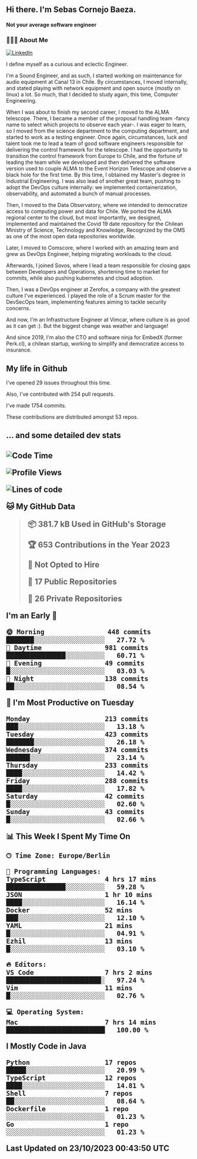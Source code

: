 <h2> Hi there.  I'm Sebas Cornejo Baeza.</h2>
<h4> Not your average software engineer</h4>
<h3> 👨🏻‍💻 About Me </h3>
<a href="http://linkedin.com/in/sebastian-cornejo-baeza/"><img alt="LinkedIn" src="https://img.shields.io/badge/Sebas%20Cornejo%20-informational?style=appveyor&logo=linkedin"></a>


I define myself as a curious and eclectic Engineer.

I'm a Sound Engineer, and as such, I started working on maintenance for audio equipment at Canal 13 in Chile.
By circumstances, I moved internally, and stated playing with network equipment and open source (mostly on linux) 
a lot. So much, that I decided to study again, this time, Computer Engineering.

When I was about to finish my second career, I moved to the ALMA telescope. There, I became a member of the proposal handling team
-fancy name to select which projects to observe each year-. 
I was eager to learn, so I moved from the science department to the computing department, and started to work as 
a testing engineer. Once again, circumstances, luck and talent took me to lead a team of good software engineers 
responsible for delivering the control framework for the telescope. I had the opportunity to transition the control framework from
Europe to Chile, and the fortune of leading the team while we developed and then delivered the software
version used to couple ALMA to the Event Horizon Telescope and observe a black hole for the first time.
By this time, I obtained my Master's degree in Industrial Engineering.
I was also lead of another great team, pushing to adopt the DevOps culture internally: we implemented containerization, observability, and automated a bunch of manual processes.

Then, I moved to the Data Observatory, where we intended to democratize access to computing power
and data for Chile. We ported the ALMA regional center to the cloud, but most importantly, we designed, implemented
and maintained the Covid 19 date repository for the Chilean Ministry of Science, Technology and Knowledge, Recognized by the OMS as one of the most open
data repositories worldwide.

Later, I moved to Comscore, where I worked with an amazing team and grew as DevOps Engineer, helping migrating workloads to the cloud.

Afterwards, I joined Sovos, where I lead a team responsible for closing gaps between Developers and Operations, shortening time to market for commits, while
also pushing kubernetes and cloud adoption.

Then, I was a DevOps engineer at Zerofox, a company with the greatest culture I've experienced. I played the role of a Scrum master for the DevSecOps team,
implementing features aiming to tackle security concerns.

And now, I'm an Infrastructure Engineer at Vimcar, where culture is as good as it can get :). But the biggest change was weather and language!
 
And since 2019, I'm also the CTO and software ninja for EmbedX (former Perk.cl), a chilean startup, working to simplify and democratize access to insurance.

<h2> My life in Github </h2>

I've opened 29 issues throughout this time.

Also, I've contributed with 254 pull requests.

I've made 1754 commits.

These contributions are distributed amongst 53 repos.

<h2>... and some detailed dev stats<h2>

<!--START_SECTION:waka-->
![Code Time](http://img.shields.io/badge/Code%20Time-528%20hrs%2040%20mins-blue)

![Profile Views](http://img.shields.io/badge/Profile%20Views-0-blue)

![Lines of code](https://img.shields.io/badge/From%20Hello%20World%20I%27ve%20Written-873.5%20thousand%20lines%20of%20code-blue)

**🐱 My GitHub Data** 

> 📦 381.7 kB Used in GitHub's Storage 
 > 
> 🏆 653 Contributions in the Year 2023
 > 
> 🚫 Not Opted to Hire
 > 
> 📜 17 Public Repositories 
 > 
> 🔑 26 Private Repositories 
 > 
**I'm an Early 🐤** 

```text
🌞 Morning                448 commits         ███████░░░░░░░░░░░░░░░░░░   27.72 % 
🌆 Daytime                981 commits         ███████████████░░░░░░░░░░   60.71 % 
🌃 Evening                49 commits          █░░░░░░░░░░░░░░░░░░░░░░░░   03.03 % 
🌙 Night                  138 commits         ██░░░░░░░░░░░░░░░░░░░░░░░   08.54 % 
```
📅 **I'm Most Productive on Tuesday** 

```text
Monday                   213 commits         ███░░░░░░░░░░░░░░░░░░░░░░   13.18 % 
Tuesday                  423 commits         ███████░░░░░░░░░░░░░░░░░░   26.18 % 
Wednesday                374 commits         ██████░░░░░░░░░░░░░░░░░░░   23.14 % 
Thursday                 233 commits         ████░░░░░░░░░░░░░░░░░░░░░   14.42 % 
Friday                   288 commits         ████░░░░░░░░░░░░░░░░░░░░░   17.82 % 
Saturday                 42 commits          █░░░░░░░░░░░░░░░░░░░░░░░░   02.60 % 
Sunday                   43 commits          █░░░░░░░░░░░░░░░░░░░░░░░░   02.66 % 
```


📊 **This Week I Spent My Time On** 

```text
🕑︎ Time Zone: Europe/Berlin

💬 Programming Languages: 
TypeScript               4 hrs 17 mins       ███████████████░░░░░░░░░░   59.28 % 
JSON                     1 hr 10 mins        ████░░░░░░░░░░░░░░░░░░░░░   16.14 % 
Docker                   52 mins             ███░░░░░░░░░░░░░░░░░░░░░░   12.10 % 
YAML                     21 mins             █░░░░░░░░░░░░░░░░░░░░░░░░   04.91 % 
Ezhil                    13 mins             █░░░░░░░░░░░░░░░░░░░░░░░░   03.10 % 

🔥 Editors: 
VS Code                  7 hrs 2 mins        ████████████████████████░   97.24 % 
Vim                      11 mins             █░░░░░░░░░░░░░░░░░░░░░░░░   02.76 % 

💻 Operating System: 
Mac                      7 hrs 14 mins       █████████████████████████   100.00 % 
```

**I Mostly Code in Java** 

```text
Python                   17 repos            █████░░░░░░░░░░░░░░░░░░░░   20.99 % 
TypeScript               12 repos            ████░░░░░░░░░░░░░░░░░░░░░   14.81 % 
Shell                    7 repos             ██░░░░░░░░░░░░░░░░░░░░░░░   08.64 % 
Dockerfile               1 repo              ░░░░░░░░░░░░░░░░░░░░░░░░░   01.23 % 
Go                       1 repo              ░░░░░░░░░░░░░░░░░░░░░░░░░   01.23 % 
```




 Last Updated on 23/10/2023 00:43:50 UTC
<!--END_SECTION:waka-->
